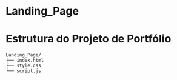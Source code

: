 # Landing_Page

# Estrutura do Projeto de Portfólio

```plaintext
Landing_Page/
├── index.html
├── style.css
└── script.js
